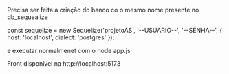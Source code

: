 Precisa ser feita a criação do banco co o mesmo nome presente no db_sequealize

const sequelize = new Sequelize('projetoAS', '--USUARIO--', '--SENHA--', {
    host: 'localhost',
    dialect: 'postgres'
});

e executar normalmenet com o node app.js

Front disponível na http://localhost:5173


